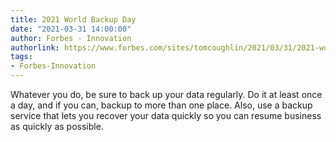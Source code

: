 ```yaml
---
title: 2021 World Backup Day
date: "2021-03-31 14:00:00"
author: Forbes - Innovation
authorlink: https://www.forbes.com/sites/tomcoughlin/2021/03/31/2021-world-backup-day/
tags:
- Forbes-Innovation
---
```

Whatever you do, be sure to back up your data regularly.  Do it at least once a day, and if you can, backup to more than one place.  Also, use a backup service that lets you recover your data quickly so you can resume business as quickly as possible.